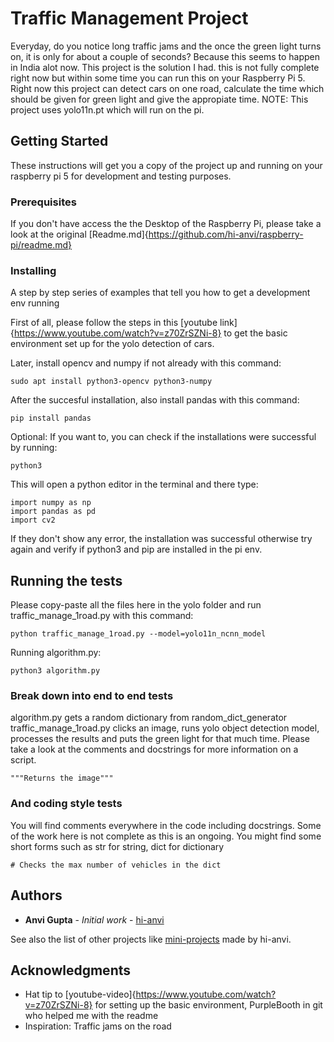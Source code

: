 # Traffic Management Project

Everyday, do you notice long traffic jams and the once the green light turns on, it is only for about a couple of seconds? Because this seems to happen in India alot now. This project is the 
solution I had. this is not fully complete right now but within some time you can run this on your Raspberry Pi 5. Right now this project can detect cars on one road, calculate the time which 
should be given for green light and give the appropiate time. NOTE: This project uses yolo11n.pt which will run on the pi.

## Getting Started

These instructions will get you a copy of the project up and running on your raspberry pi 5 for development and testing purposes.

### Prerequisites

If you don't have access the the Desktop of the Raspberry Pi, please take a look at the original [Readme.md]{https://github.com/hi-anvi/raspberry-pi/readme.md}

### Installing

A step by step series of examples that tell you how to get a development env running

First of all, please follow the steps in this [youtube link]{https://www.youtube.com/watch?v=z70ZrSZNi-8} to get the basic environment set up for the yolo detection of cars.

Later, install opencv and numpy if not already with this command:

```
sudo apt install python3-opencv python3-numpy
```

After the succesful installation, also install pandas with this command:

```
pip install pandas
```
Optional: If you want to, you can check if the installations were successful by running:

```
python3
```
This will open a python editor in the terminal and there type:

```
import numpy as np
import pandas as pd
import cv2
```
If they don't show any error, the installation was successful otherwise try again and verify if python3 and pip are installed in the pi env.

## Running the tests

Please copy-paste all the files here in the yolo folder and run traffic_manage_1road.py with this command:

```
python traffic_manage_1road.py --model=yolo11n_ncnn_model
```

Running algorithm.py:

```
python3 algorithm.py
```

### Break down into end to end tests

algorithm.py gets a random dictionary from random_dict_generator
traffic_manage_1road.py clicks an image, runs yolo object detection model, processes the results and puts the green light for that much time.
Please take a look at the comments and docstrings for more information on a script.

```
"""Returns the image"""
```

### And coding style tests

You will find comments everywhere in the code including docstrings. Some of the work here is not complete as this is an ongoing. You might 
find some short forms such as str for string, dict for dictionary

```
# Checks the max number of vehicles in the dict
```
## Authors

* **Anvi Gupta** - *Initial work* - [hi-anvi](https://github.com/hi-anvi)

See also the list of other projects like [mini-projects](https://github.com/hi-anvi/mini-projects) made by hi-anvi.

## Acknowledgments

* Hat tip to [youtube-video]{https://www.youtube.com/watch?v=z70ZrSZNi-8} for setting up the basic environment, PurpleBooth in git who helped me with the readme
* Inspiration: Traffic jams on the road
